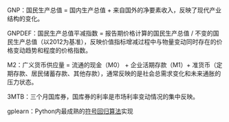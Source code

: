 GNP：国民生产总值 = 国内生产总值 + 来自国外的净要素收入，反映了现代产业结构的变化。

GNPDEF：国民生产总值平减指数 = 报告期价格计算的国民生产总值 / 不变的国民生产总值（以2012为基准），反映价值指标增减过程中与物量变动同时存在的价格变动趋势和程度的价格指数。

M2：广义货币供应量 = 流通的现金（M0） + 企业活期存款（M1）+ 准货币（定期存款、居民储蓄存款、其他存款），通常反映的是社会总需求变化和未来通胀的压力状态。

3MTB：三个月国库券，国库券的利率是市场利率变动情况的集中反映。

gplearn：Python内最成熟的[符号回归算法](https://github.com/trevorstephens/gplearn)实现

